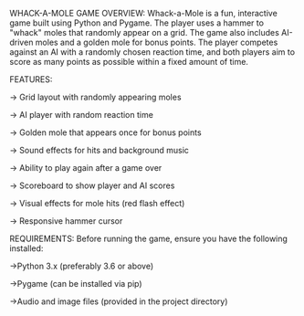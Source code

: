 WHACK-A-MOLE GAME
OVERVIEW:
Whack-a-Mole is a fun, interactive game built using Python and Pygame. The player uses a hammer to "whack" moles that randomly appear on a grid. The game also includes AI-driven moles and a golden mole for bonus points. The player competes against an AI with a randomly chosen reaction time, and both players aim to score as many points as possible within a fixed amount of time.

FEATURES:

-> Grid layout with randomly appearing moles

-> AI player with random reaction time

-> Golden mole that appears once for bonus points

-> Sound effects for hits and background music

-> Ability to play again after a game over

-> Scoreboard to show player and AI scores

-> Visual effects for mole hits (red flash effect)

-> Responsive hammer cursor

REQUIREMENTS:
Before running the game, ensure you have the following installed:

->Python 3.x (preferably 3.6 or above)

->Pygame (can be installed via pip)

->Audio and image files (provided in the project directory)
